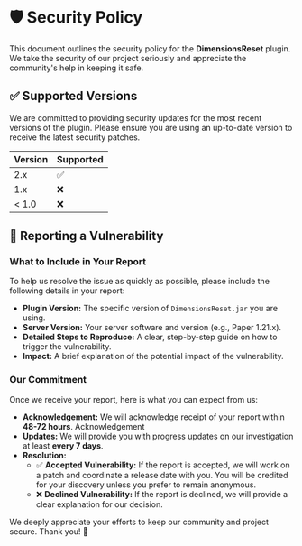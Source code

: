 # 🛡️ Security Policy

This document outlines the security policy for the **DimensionsReset** plugin. We take the security of our project seriously and appreciate the community's help in keeping it safe.

## ✅ Supported Versions

We are committed to providing security updates for the most recent versions of the plugin. Please ensure you are using an up-to-date version to receive the latest security patches.

| Version | Supported          |
| ------- | ------------------ |
| 2.x     | :white_check_mark: |
| 1.x     | :x:                |
| < 1.0   | :x:                |

## 🐛 Reporting a Vulnerability


### What to Include in Your Report

To help us resolve the issue as quickly as possible, please include the following details in your report:

* **Plugin Version:** The specific version of `DimensionsReset.jar` you are using.
* **Server Version:** Your server software and version (e.g., Paper 1.21.x).
* **Detailed Steps to Reproduce:** A clear, step-by-step guide on how to trigger the vulnerability.
* **Impact:** A brief explanation of the potential impact of the vulnerability.

### Our Commitment

Once we receive your report, here is what you can expect from us:

* **Acknowledgement:** We will acknowledge receipt of your report within **48-72 hours**. Acknowledgement
* **Updates:** We will provide you with progress updates on our investigation at least **every 7 days**. 
* **Resolution:**
    * ✅ **Accepted Vulnerability:** If the report is accepted, we will work on a patch and coordinate a release date with you. You will be credited for your discovery unless you prefer to remain anonymous.
    * ❌ **Declined Vulnerability:** If the report is declined, we will provide a clear explanation for our decision.

We deeply appreciate your efforts to keep our community and project secure. Thank you! 🙏
